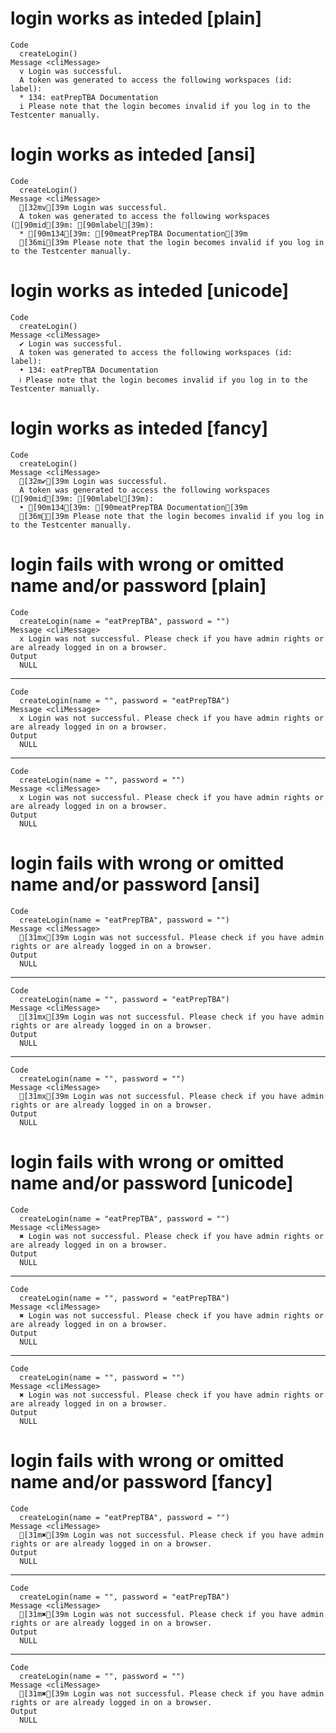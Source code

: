 # login works as inteded [plain]

    Code
      createLogin()
    Message <cliMessage>
      v Login was successful.
      A token was generated to access the following workspaces (id: label):
      * 134: eatPrepTBA Documentation
      i Please note that the login becomes invalid if you log in to the Testcenter manually.

# login works as inteded [ansi]

    Code
      createLogin()
    Message <cliMessage>
      [32mv[39m Login was successful.
      A token was generated to access the following workspaces ([90mid[39m: [90mlabel[39m):
      * [90m134[39m: [90meatPrepTBA Documentation[39m
      [36mi[39m Please note that the login becomes invalid if you log in to the Testcenter manually.

# login works as inteded [unicode]

    Code
      createLogin()
    Message <cliMessage>
      ✔ Login was successful.
      A token was generated to access the following workspaces (id: label):
      • 134: eatPrepTBA Documentation
      ℹ Please note that the login becomes invalid if you log in to the Testcenter manually.

# login works as inteded [fancy]

    Code
      createLogin()
    Message <cliMessage>
      [32m✔[39m Login was successful.
      A token was generated to access the following workspaces ([90mid[39m: [90mlabel[39m):
      • [90m134[39m: [90meatPrepTBA Documentation[39m
      [36mℹ[39m Please note that the login becomes invalid if you log in to the Testcenter manually.

# login fails with wrong or omitted name and/or password [plain]

    Code
      createLogin(name = "eatPrepTBA", password = "")
    Message <cliMessage>
      x Login was not successful. Please check if you have admin rights or are already logged in on a browser.
    Output
      NULL

---

    Code
      createLogin(name = "", password = "eatPrepTBA")
    Message <cliMessage>
      x Login was not successful. Please check if you have admin rights or are already logged in on a browser.
    Output
      NULL

---

    Code
      createLogin(name = "", password = "")
    Message <cliMessage>
      x Login was not successful. Please check if you have admin rights or are already logged in on a browser.
    Output
      NULL

# login fails with wrong or omitted name and/or password [ansi]

    Code
      createLogin(name = "eatPrepTBA", password = "")
    Message <cliMessage>
      [31mx[39m Login was not successful. Please check if you have admin rights or are already logged in on a browser.
    Output
      NULL

---

    Code
      createLogin(name = "", password = "eatPrepTBA")
    Message <cliMessage>
      [31mx[39m Login was not successful. Please check if you have admin rights or are already logged in on a browser.
    Output
      NULL

---

    Code
      createLogin(name = "", password = "")
    Message <cliMessage>
      [31mx[39m Login was not successful. Please check if you have admin rights or are already logged in on a browser.
    Output
      NULL

# login fails with wrong or omitted name and/or password [unicode]

    Code
      createLogin(name = "eatPrepTBA", password = "")
    Message <cliMessage>
      ✖ Login was not successful. Please check if you have admin rights or are already logged in on a browser.
    Output
      NULL

---

    Code
      createLogin(name = "", password = "eatPrepTBA")
    Message <cliMessage>
      ✖ Login was not successful. Please check if you have admin rights or are already logged in on a browser.
    Output
      NULL

---

    Code
      createLogin(name = "", password = "")
    Message <cliMessage>
      ✖ Login was not successful. Please check if you have admin rights or are already logged in on a browser.
    Output
      NULL

# login fails with wrong or omitted name and/or password [fancy]

    Code
      createLogin(name = "eatPrepTBA", password = "")
    Message <cliMessage>
      [31m✖[39m Login was not successful. Please check if you have admin rights or are already logged in on a browser.
    Output
      NULL

---

    Code
      createLogin(name = "", password = "eatPrepTBA")
    Message <cliMessage>
      [31m✖[39m Login was not successful. Please check if you have admin rights or are already logged in on a browser.
    Output
      NULL

---

    Code
      createLogin(name = "", password = "")
    Message <cliMessage>
      [31m✖[39m Login was not successful. Please check if you have admin rights or are already logged in on a browser.
    Output
      NULL

